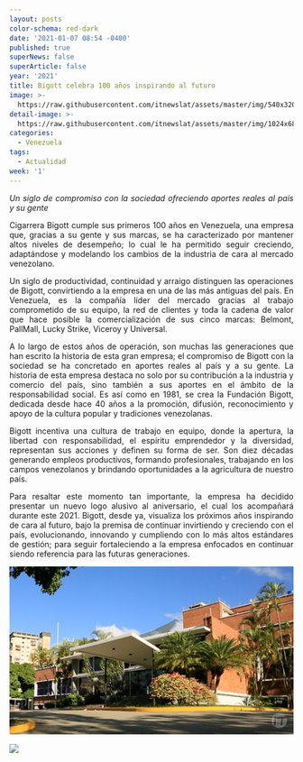 ```yaml
---
layout: posts
color-schema: red-dark
date: '2021-01-07 08:54 -0400'
published: true
superNews: false
superArticle: false
year: '2021'
title: Bigott celebra 100 años inspirando al futuro
image: >-
  https://raw.githubusercontent.com/itnewslat/assets/master/img/540x320/Sede-Biggott-vzla-p.jpg
detail-image: >-
  https://raw.githubusercontent.com/itnewslat/assets/master/img/1024x680/Sede-Biggott-vzla-g.jpg
categories:
  - Venezuela
tags:
  - Actualidad
week: '1'
---
```

<p style="text-align: justify;"><em>Un siglo de compromiso con la sociedad ofreciendo aportes reales al país y su gente</em></p>
<p style="text-align: justify;">Cigarrera Bigott cumple sus primeros 100 años en Venezuela, una empresa que, gracias a su gente y sus marcas, se ha caracterizado por mantener altos niveles de desempeño; lo cual le ha permitido seguir creciendo, adaptándose y modelando los cambios de la industria de cara al mercado venezolano.</p>
<p style="text-align: justify;">Un siglo de productividad, continuidad y arraigo distinguen las operaciones de Bigott, convirtiendo a la empresa en una de las más antiguas del país. En Venezuela, es la compañía líder del mercado gracias al trabajo comprometido de su equipo, la red de clientes y toda la cadena de valor que hace posible la comercialización de sus cinco marcas: Belmont, PallMall, Lucky Strike, Viceroy y Universal.</p>
<p style="text-align: justify;">A lo largo de estos años de operación, son muchas las generaciones que han escrito la historia de esta gran empresa; el compromiso de Bigott con la sociedad se ha concretado en aportes reales al país y a su gente. La historia de esta empresa destaca no solo por su contribución a la industria y comercio del país, sino también a sus aportes en el ámbito de la responsabilidad social. Es así como en 1981, se crea la Fundación Bigott, dedicada desde hace 40 años a la promoción, difusión, reconocimiento y apoyo de la cultura popular y tradiciones venezolanas.</p>
<p style="text-align: justify;">Bigott incentiva una cultura de trabajo en equipo, donde la apertura, la libertad con responsabilidad, el espíritu emprendedor y la diversidad, representan sus acciones y definen su forma de ser. Son diez décadas generando empleos productivos, formando profesionales, trabajando en los campos venezolanos y brindando oportunidades a la agricultura de nuestro país.</p>
<p style="text-align: justify;">Para resaltar este momento tan importante, la empresa ha decidido presentar un nuevo logo alusivo al aniversario, el cual los acompañará durante este 2021. Bigott, desde ya, visualiza los próximos años inspirando de cara al futuro, bajo la premisa de continuar invirtiendo y creciendo con el país, evolucionando, innovando y cumpliendo con lo más altos estándares de gestión; para seguir fortaleciendo a la empresa enfocados en continuar siendo referencia para las futuras generaciones.</p>

![](https://raw.githubusercontent.com/itnewslat/assets/master/img/540x320/Sede-Biggott-vzla-p.jpg)

<img src="https://tracker.metricool.com/c3po.jpg?hash=56f88a41e39ab42c063cc51676587a04"/>